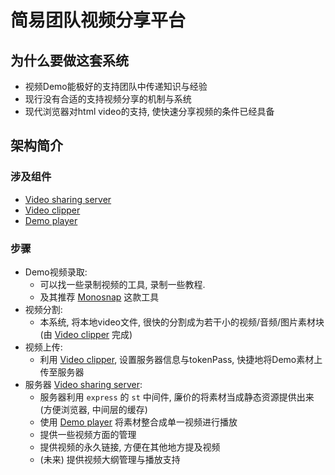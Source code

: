 # 简易团队视频分享平台

## 为什么要做这套系统

- 视频Demo能极好的支持团队中传递知识与经验
- 现行没有合适的支持视频分享的机制与系统
- 现代浏览器对html video的支持, 使快速分享视频的条件已经具备

## 架构简介

### 涉及组件

- [Video sharing server]
- [Video clipper]
- [Demo player]

### 步骤

- Demo视频录取:
    - 可以找一些录制视频的工具, 录制一些教程.
    - 及其推荐 [Monosnap] 这款工具
- 视频分割:
    - 本系统, 将本地video文件, 很快的分割成为若干小的视频/音频/图片素材块 (由 [Video clipper] 完成)
- 视频上传:
    - 利用 [Video clipper], 设置服务器信息与tokenPass, 快捷地将Demo素材上传至服务器
- 服务器 [Video sharing server]:
    - 服务器利用 `express` 的 `st` 中间件, 廉价的将素材当成静态资源提供出来 (方便浏览器, 中间层的缓存)
    - 使用 [Demo player] 将素材整合成单一视频进行播放
    - 提供一些视频方面的管理
    - 提供视频的永久链接, 方便在其他地方提及视频
    - (未来) 提供视频大纲管理与播放支持


[Monosnap]: http://www.monosnap.com/welcome
[Video sharing server]: https://github.com/be-fe/befe-video-sharing-server
[Video clipper]: https://github.com/be-fe/video-clipper
[Demo player]: https://github.com/be-fe/demo-player